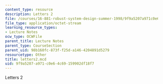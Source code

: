 ```yaml
---
content_type: resource
description: Letters 2
file: /courses/16-881-robust-system-design-summer-1998/9f9a5207a971c0e64c69159902df18f7_letters2.mcd
file_type: application/octet-stream
learning_resource_types:
- Lecture Notes
ocw_type: OCWFile
parent_title: Lecture Notes
parent_type: CourseSection
parent_uid: 98b160fc-873f-f25d-a146-4204891d5279
resourcetype: Other
title: letters2.mcd
uid: 9f9a5207-a971-c0e6-4c69-159902df18f7
---
```

Letters 2

